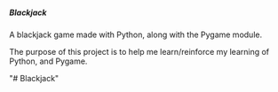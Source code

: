 ##### Blackjack

A blackjack game made with Python, along with the Pygame module.

The purpose of this project is to help me learn/reinforce my learning of Python,
and Pygame.




















"# Blackjack" 

